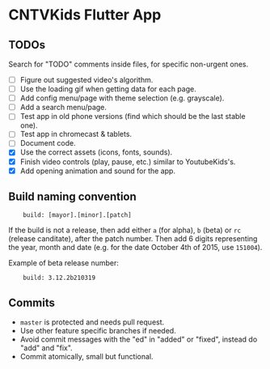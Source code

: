 # CNTVKids Flutter App

## TODOs
Search for "TODO" comments inside files, for specific non-urgent ones.

- [ ] Figure out suggested video's algorithm.
- [ ] Use the loading gif when getting data for each page.
- [ ] Add config menu/page with theme selection (e.g. grayscale).
- [ ] Add a search menu/page.
- [ ] Test app in old phone versions (find which should be the last stable one).
- [ ] Test app in chromecast & tablets.
- [ ] Document code.
- [x] Use the correct assets (icons, fonts, sounds).
- [x] Finish video controls (play, pause, etc.) similar to YoutubeKids's.
- [x] Add opening animation and sound for the app.

## Build naming convention

```
    build: [mayor].[minor].[patch]
```

If the build is not a release, then add either `a` (for alpha), `b` (beta) or `rc` (release canditate), after the patch number. Then add 6 digits representing the year, month and date (e.g. for the date October 4th of 2015, use `151004`).

Example of beta release number:

```
    build: 3.12.2b210319
```

## Commits
- `master` is protected and needs pull request.
- Use other feature specific branches if needed.
- Avoid commit messages with the "ed" in "added" or "fixed", instead do "add" and "fix".
- Commit atomically, small but functional.
